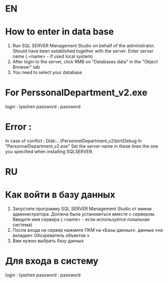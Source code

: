 # EN
# How to enter in data base
1) Run SQL SERVER Management Studio
on behalf of the administrator. Should have been established
together with the server. 
Enter server name (.\<name> - if used local system)
2) After login to the server, click RMB on “Databases
data" in the "Object Browser" tab
3) You need to select your database

# For PerssonalDepartment_v2.exe
login : lyashen
password : password
# Error :
In case of conflict : 
Disk:\...\PersonnelDepartment_v2\bin\Debug
In "PersonnelDepartment_v2.exe" <connectionStrings>
Set the server name in these lines the one you specified when installing SQLSERVER.
  
# RU
# Как войти в базу данных
1) Запустите программу SQL SERVER Management Studio
от имени администратора. Должна была установиться
вместе с сервером.
Введите имя сервера (.\<name> - если используется локальная система)
2) После входа на сервер нажмите ПКМ на «Базы данных».
данные »на вкладке« Обозреватель объектов »
3) Вам нужно выбрать базу данных
# Для входа в систему 
login : lyashen
password : password
